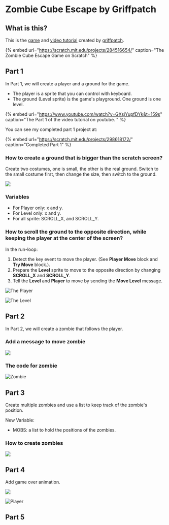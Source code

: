 # Zombie Cube Escape by Griffpatch

## What is this?

This is the [game](https://scratch.mit.edu/projects/284516654/) and [video tutorial](https://www.youtube.com/watch?v=GXsjYupfDYk&t=159s) created by [griffpatch](https://scratch.mit.edu/users/griffpatch/).  

{% embed url="https://scratch.mit.edu/projects/284516654/" caption="The Zombie Cube Escape Game on Scratch" %}

## Part 1 

In Part 1,  we will create a player and a ground for the game.  

* The player is a sprite that you can control with keyboard. 
* The ground \(Level sprite\) is the game's playground. One ground is one level. 

{% embed url="https://www.youtube.com/watch?v=GXsjYupfDYk&t=159s" caption="The Part 1 of the video tutorial on youtube. " %}

You can see my completed part 1 project at: 

{% embed url="https://scratch.mit.edu/projects/298618172/" caption="Completed Part 1" %}

### How to create a ground that is bigger than the scratch screen?

Create two costumes, one is small, the other is the real ground.  Switch to the small costume first, then change the size, then switch to the ground. 

![](../../../.gitbook/assets/screenshot-2019-04-13-21.14.04.png)

### Variables

* For Player only:  x and  y.
* For Level only: x and y.
* For all sprite: SCROLL\_X, and SCROLL\_Y.



### How to scroll the ground to the opposite direction, while keeping the player at the center of the screen?

In the run-loop:

1. Detect the key event to move the player.  \(See **Player Move** block and **Try Move** block.\).
2. Prepare the **Level** sprite to move to the opposite direction by changing **SCROLL\_X** and **SCROLL\_Y**.
3. Tell the **Level** and **Player** to move by sending the **Move Level** message. 

![The Player](../../../.gitbook/assets/screenshot-2019-04-13-21.20.24.png)

![The Level](../../../.gitbook/assets/screenshot-2019-04-13-21.45.34.png)



## Part 2

In Part 2,  we will create a zombie that follows the player. 

### Add a message to move zombie

![](../../../.gitbook/assets/screenshot-2019-04-13-21.26.52.png)

### The code for zombie

![Zombie](../../../.gitbook/assets/screenshot-2019-04-13-21.31.01.png)



## Part 3

Create multiple zombies and use a list to keep track of the zombie's position. 

New Variable: 

* MOBS:  a list to hold the positions of the zombies.

### How to create zombies 

![](../../../.gitbook/assets/screenshot-2019-04-13-22.25.11.png)

## Part 4

Add game over animation. 

![](../../../.gitbook/assets/end_game.gif)



![Player](../../../.gitbook/assets/screenshot-2019-04-13-23.12.05.png)

## Part 5



